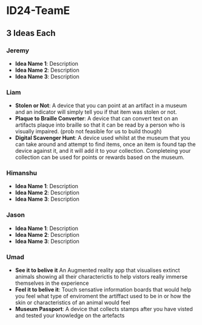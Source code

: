 # ID24-TeamE
## 3 Ideas Each
### Jeremy
- **Idea Name 1**: Description
- **Idea Name 2**: Description
- **Idea Name 3**: Description
### Liam
- **Stolen or Not**: A device that you can point at an artifact in a museum and an indicator will simply tell you if that item was stolen or not.
- **Plaque to Braille Converter**: A device that can convert text on an artifacts plaque into braille so that it can be read by a person who is visually impaired. (prob not feasible for us to build though)
- **Digital Scavenger Hunt**: A device used whilst at the museum that you can take around and attempt to find items, once an item is found tap the device against it, and it will add it to your collection. Completeing your collection can be used for points or rewards based on the museum.
### Himanshu
- **Idea Name 1**: Description
- **Idea Name 2**: Description
- **Idea Name 3**: Description
### Jason
- **Idea Name 1**: Description
- **Idea Name 2**: Description
- **Idea Name 3**: Description
### Umad
- **See it to belive it** An Augmented reality app that visualises extinct animals showing all their characterictis to help vistors really immerse themselves in the experience 
- **Feel it to belive it**: Touch sensative information boards that would help you feel what type of enviroment the artiffact used to be in or how the skin or characteristics of an animal would feel
- **Museum Passport**: A device that collects stamps after you have visted and tested your knowledge on the artefacts
